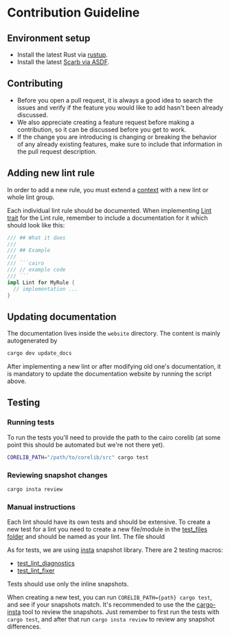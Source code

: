 # Contribution Guideline


## Environment setup

- Install the latest Rust via [rustup](https://doc.rust-lang.org/cargo/getting-started/installation.html).
- Install the latest [Scarb via ASDF](https://docs.swmansion.com/scarb/download.html#install-via-asdf).

## Contributing

- Before you open a pull request, it is always a good idea to search the issues and verify if the feature you would like
to add hasn't been already discussed.
- We also appreciate creating a feature request before making a contribution, so it can be discussed before you get to
work.
- If the change you are introducing is changing or breaking the behavior of any already existing features, make sure to
include that information in the pull request description.

## Adding new lint rule

In order to add a new rule, you must extend a [context](crates/cairo-lint-core/src/context.rs) with a new lint or whole lint group.

Each individual lint rule should be documented. When implementing [Lint trait](crates/cairo-lint-core/src/context.rs#L118) for the Lint rule, remember to include a documentation for it which should look like this:

```rust
/// ## What it does
///
/// ## Example
/// 
/// ```cairo
/// // example code
/// ```
impl Lint for MyRule {
  // implementation ...
}
```

## Updating documentation

The documentation lives inside the `website` directory. The content is mainly autogenerated by 
```bash
cargo dev update_docs
```
After implementing a new lint or after modifying old one's documentation, it is mandatory to update the documentation website by running the script above.

## Testing

### Running tests

To run the tests you'll need to provide the path to the cairo corelib (at some point this should be automated but we're
not there yet).

```sh
CORELIB_PATH="/path/to/corelib/src" cargo test
```

### Reviewing snapshot changes

```sh
cargo insta review
```

### Manual instructions

Each lint should have its own tests and should be extensive. To create a new test for a lint you need to create a new file/module
in the [test_files folder](./crates/cairo-lint-core/tests) and should be named as your lint. The file should

As for tests, we are using [insta](https://insta.rs/) snapshot library. 
There are 2 testing macros:
- [test_lint_diagnostics](crates/cairo-lint-core/tests/helpers/mod.rs)
- [test_lint_fixer](crates/cairo-lint-core/tests/helpers/mod.rs)

Tests should use only the inline snapshots.


When creating a new test, you can run `CORELIB_PATH={path} cargo test`, and see if your snapshots match. It's recommended to use the the [cargo-insta](https://crates.io/crates/cargo-insta) tool to review the snapshots. Just remember to first run the tests with `cargo test`, and after that run `cargo insta review` to review any snapshot differences.
